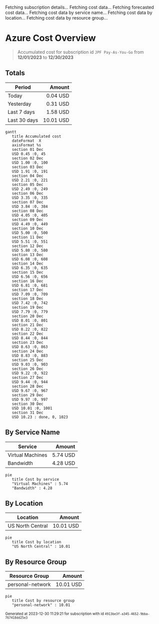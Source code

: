 Fetching subscription details...
Fetching cost data...
Fetching forecasted cost data...
Fetching cost data by service name...
Fetching cost data by location...
Fetching cost data by resource group...
# Azure Cost Overview

> Accumulated cost for subscription id `JPF Pay-As-You-Go` from **12/01/2023** to **12/30/2023**

## Totals

|Period|Amount|
|---|---:|
|Today|0.04 USD|
|Yesterday|0.31 USD|
|Last 7 days|1.58 USD|
|Last 30 days|10.01 USD|

```mermaid
gantt
   title Accumulated cost
   dateFormat  X
   axisFormat %s
   section 01 Dec
   USD 0.45 :0, 45
   section 02 Dec
   USD 1.00 :0, 100
   section 03 Dec
   USD 1.91 :0, 191
   section 04 Dec
   USD 2.21 :0, 221
   section 05 Dec
   USD 2.49 :0, 249
   section 06 Dec
   USD 3.35 :0, 335
   section 07 Dec
   USD 3.84 :0, 384
   section 08 Dec
   USD 4.05 :0, 405
   section 09 Dec
   USD 4.49 :0, 449
   section 10 Dec
   USD 5.00 :0, 500
   section 11 Dec
   USD 5.51 :0, 551
   section 12 Dec
   USD 5.80 :0, 580
   section 13 Dec
   USD 6.08 :0, 608
   section 14 Dec
   USD 6.35 :0, 635
   section 15 Dec
   USD 6.56 :0, 656
   section 16 Dec
   USD 6.81 :0, 681
   section 17 Dec
   USD 7.09 :0, 709
   section 18 Dec
   USD 7.42 :0, 742
   section 19 Dec
   USD 7.79 :0, 779
   section 20 Dec
   USD 8.01 :0, 801
   section 21 Dec
   USD 8.22 :0, 822
   section 22 Dec
   USD 8.44 :0, 844
   section 23 Dec
   USD 8.63 :0, 863
   section 24 Dec
   USD 8.83 :0, 883
   section 25 Dec
   USD 9.03 :0, 903
   section 26 Dec
   USD 9.22 :0, 922
   section 27 Dec
   USD 9.44 :0, 944
   section 28 Dec
   USD 9.67 :0, 967
   section 29 Dec
   USD 9.97 :0, 997
   section 30 Dec
   USD 10.01 :0, 1001
   section 31 Dec
   USD 10.23 : done, 0, 1023
```

## By Service Name

|Service|Amount|
|---|---:|
|Virtual Machines|5.74 USD|
|Bandwidth|4.28 USD|

```mermaid
pie
   title Cost by service
   "Virtual Machines" : 5.74
   "Bandwidth" : 4.28
```

## By Location

|Location|Amount|
|---|---:|
|US North Central|10.01 USD|

```mermaid
pie
   title Cost by location
   "US North Central" : 10.01
```

## By Resource Group

|Resource Group|Amount|
|---|---:|
|personal-network|10.01 USD|

```mermaid
pie
   title Cost by resource group
   "personal-network" : 10.01
```

<sup>Generated at 2023-12-30 11:29:21 for subscription with id `4913be3f-a345-4652-9bba-767418dd25e3`</sup>
